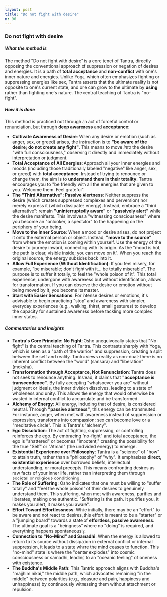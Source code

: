 ```yaml
---
layout: post
title: "Do not fight with desire"
n: 96
---
```

### Do not fight with desire

##### What the method is

The method "Do not fight with desire" is a core tenet of Tantra, directly opposing the conventional approach of suppression or negation of desires and energies. It is a path of **total acceptance** and **non-conflict** with one's inner nature and energies. Unlike Yoga, which often emphasizes fighting or suppressing energies like sex, Tantra asserts that the ultimate reality is not opposite to one's current state, and one can grow to the ultimate by **using** rather than fighting one's nature. The central teaching of Tantra is "no-fight".

##### How it is done

This method is practiced not through an act of forceful control or renunciation, but through **deep awareness** and **acceptance**:

- **Cultivate Awareness of Desire**: When any desire or emotion (such as anger, sex, or greed) arises, the instruction is to **"be aware of the desire; do not create any fight"**. This means to move _into_ the desire "with full consciousness," observing it directly and immediately without interpretation or judgment.
- **Total Acceptance of All Energies**: Approach all your inner energies and moods (including those traditionally labeled "negative" like anger, sex, or greed) with **total acceptance**. Instead of trying to renounce or change them, the aim is to **understand them in their totality**. Tantra encourages you to "be friendly with all the energies that are given to you. Welcome them. Feel grateful".
- **The "Third Alternative": Passive Alertness**: Neither suppress the desire (which creates suppressed complexes and perversion) nor merely express it (which dissipates energy). Instead, embrace a "third alternative": remain **"uninterruptedly aware"** or **"passively alert"** while the desire manifests. This involves a "witnessing consciousness" where you become an "onlooker, a spectator" to the happening on the periphery of your being.
- **Move to the Inner Source**: When a mood or desire arises, do not project it onto the external person or object. Instead, **"move to the source"** from where the emotion is coming within yourself. Use the energy of the desire to journey inward, connecting with its origin. As the "mood is hot, the path is clear, visible inside; you can move on it". When you reach the original source, the energy subsides back into it.
- **Allow Full Experience (Without Identification)**: If you feel misery, for example, "be miserable; don’t fight with it... be totally miserable". The purpose is to suffer it totally, to feel the "whole poison of it". This total experience, undergone with awareness but without identification, allows for transformation. If you can observe the desire or emotion without being moved by it, you become its master.
- **Start with Easier Sensations**: For intense desires or emotions, it's advisable to begin practicing "stop" and awareness with simpler, everyday experiences (e.g., walking, thirst, small gestures) to develop the capacity for sustained awareness before tackling more complex inner states.

##### Commentaries and Insights

- **Tantra's Core Principle: No Fight**: Osho unequivocally states that "No-fight" is the central teaching of Tantra. This contrasts sharply with Yoga, which is seen as a "path of the warrior" and suppression, creating a split between the self and reality. Tantra views reality as non-dual; there is no inherent conflict between the "world" (sansara) and "liberation" (moksha).
- **Transformation through Acceptance, Not Renunciation**: Tantra does not seek to renounce anything. Instead, it claims that **"acceptance is transcendence"**. By fully accepting "whatsoever you are" without judgment or ideals, the inner division dissolves, leading to a state of wholeness and unity. This allows the energy that would otherwise be wasted in internal conflict to accumulate and be transformed.
- **Alchemy of Energy**: All energy, including that of desire, is considered neutral. Through **"passive alertness"**, this energy can be transmuted. For instance, anger, when met with awareness instead of suppression or expression, transforms into compassion; sex can become love or a "meditative circle". This is Tantra's "alchemy".
- **Ego Dissolution**: The act of fighting, suppressing, or controlling reinforces the ego. By embracing "no-fight" and total acceptance, the ego is "shattered" or becomes "impotent," creating the possibility for the true "Self" or "Atman" (the undivided energy) to emerge.
- **Existential Experience over Philosophy**: Tantra is a "science" of "how" to attain truth, rather than a "philosophy" of "why". It emphasizes **direct, existential experience** over borrowed beliefs, intellectual understanding, or moral precepts. This means confronting desires as raw facts of your inner life, rather than interpreting them through societal or religious conditioning.
- **The Role of Suffering**: Osho indicates that one must be willing to "suffer totally" and "feel the whole poison" of their desires to genuinely understand them. This suffering, when met with awareness, purifies and liberates, making one authentic. "Suffering is the path. It purifies you, it makes you alert, it makes you aware".
- **Effort Toward Effortlessness**: While initially, there may be an "effort" to be aware and not react to desires, this effort is meant to be a "starter" or a "jumping board" towards a state of **effortless, passive awareness**. The ultimate goal is a "beingness" where no "doing" is required, and everything happens spontaneously.
- **Connection to "No-Mind" and Samadhi**: When the energy is allowed to return to its source without dissipation in external conflict or internal suppression, it leads to a state where the mind ceases to function. This "no-mind" state is where the "center explodes" into cosmic consciousness or samadhi, leading to an "oceanic feeling" of oneness with existence.
- **The Buddha's Middle Path**: This Tantric approach aligns with Buddha's "majjhim nikai," the middle path, which advocates remaining "in the middle" between polarities (e.g., pleasure and pain, happiness and unhappiness) by continuously witnessing them without attachment or repulsion.